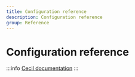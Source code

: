 ```yaml
---
title: Configuration reference
description: Configuration reference
group: Reference
---
```

# Configuration reference

:::info
[Cecil documentation](https://cecil.app/documentation/configuration/)
:::

